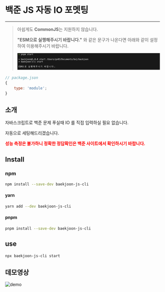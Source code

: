 # 백준 JS 자동 IO 포멧팅

---

> 아쉽게도 **CommonJS**는 지원하지 않습니다.
>
> **"ESM으로 실행해주시기 바랍니다."** 와 같은 문구가 나온다면 아래와 같이 설정하여 이용해주시기 바랍니다.
>
> ![start_cjs](assert/start_cjs.png)

```js
// package.json
{
	type: 'module';
}
```

## 소개

자바스크립트로 백준 문제 푸실때 IO 를 직접 입력하실 필요 없습니다.

자동으로 세팅해드리겠습니다.

<span style="color:red">**성능 측정은 불가하니 정확한 정답확인은 백준 사이트에서 확인하시기 바랍니다.**</span>

## Install

### npm

```sh
npm install --save-dev baekjoon-js-cli
```

#### yarn

```sh
yarn add --dev baekjoon-js-cli
```

#### pnpm

```sh
pnpm install --save-dev baekjoon-js-cli
```

## use

```sh
npx baekjoon-js-cli start
```

## 데모영상

![demo](https://github.com/jopemachine/baekjoon-cli-utils/assets/77621337/04ca7e92-084b-495c-bc69-3b23f5031515)
